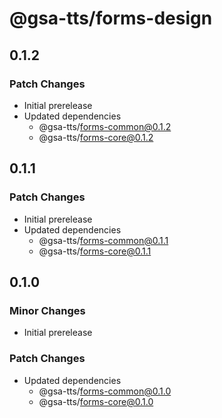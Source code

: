 # @gsa-tts/forms-design

## 0.1.2

### Patch Changes

- Initial prerelease
- Updated dependencies
  - @gsa-tts/forms-common@0.1.2
  - @gsa-tts/forms-core@0.1.2

## 0.1.1

### Patch Changes

- Initial prerelease
- Updated dependencies
  - @gsa-tts/forms-common@0.1.1
  - @gsa-tts/forms-core@0.1.1

## 0.1.0

### Minor Changes

- Initial prerelease

### Patch Changes

- Updated dependencies
  - @gsa-tts/forms-common@0.1.0
  - @gsa-tts/forms-core@0.1.0
